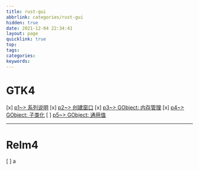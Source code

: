 ```yaml
---
title: rust-gui
abbrlink: categories/rust-gui
hidden: true
date: 2021-12-04 22:34:41
layout: page
quicklink: true
top:
tags:
categories:
keywords:
---
```


# GTK4

[x]  [p1~> 系列说明](/posts/rust-gtk4/p1)
[x]  [p2~> 创建窗口](/posts/rust-gtk4/p2)
[x]  [p3~> GObject: 内存管理](/posts/rust-gtk4/p3)
[x]  [p4~> GObject: 子类化](/posts/rust-gtk4/p4)
[ ]  [p5~> GObject: 通用值](/posts/rust-gtk4/p5)

- - -

# Relm4
[ ]  a
